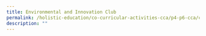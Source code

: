 ```yaml
---
title: Environmental and Innovation Club
permalink: /holistic-education/co-curricular-activities-cca/p4-p6-cca/cognitive/eic
description: ""
---
```

